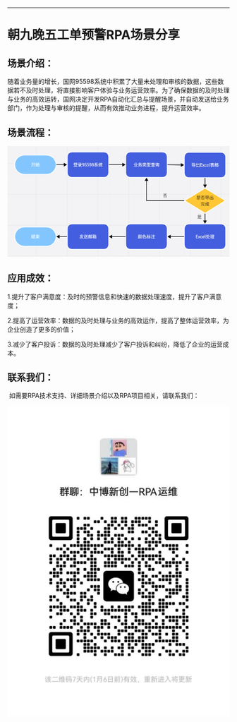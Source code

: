 <h1 class="navbarBottom"></h1>

***

# 朝九晚五工单预警RPA场景分享

## 场景介绍：

​	随着业务量的增长，国网95598系统中积累了大量未处理和审核的数据，这些数据若不及时处理，将直接影响客户体验与业务运营效率。为了确保数据的及时处理与业务的高效运转，国网决定开发RPA自动化汇总与提醒场景，并自动发送给业务部门，作为处理与审核的提醒，从而有效推动业务进程，提升运营效率。

## 场景流程：

![img](./images/图片1.png) 

## 应用成效：

​	1.提升了客户满意度：及时的预警信息和快速的数据处理速度，提升了客户满意度；

​	2.提高了运营效率：数据的及时处理与业务的高效运作，提高了整体运营效率，为企业创造了更多的价值；

​	3.减少了客户投诉：数据的及时处理减少了客户投诉和纠纷，降低了企业的运营成本。

## 联系我们：

​	如需要RPA技术支持、详细场景介绍以及RPA项目相关，请联系我们：

![img](./images/图片2.png)